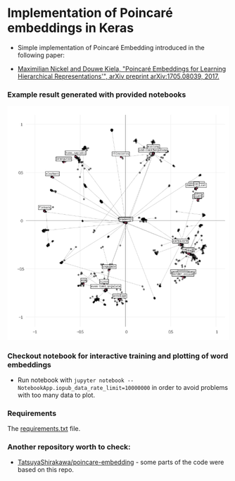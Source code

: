 # Implementation of Poincaré embeddings in Keras

* Simple implementation of Poincaré Embedding introduced in the following paper:

* [Maximilian Nickel and Douwe Kiela, "Poincaré Embeddings for Learning Hierarchical Representations'", arXiv preprint arXiv:1705.08039, 2017.](https://arxiv.org/abs/1705.08039)

### Example result generated with provided notebooks


<img src="img/example.png" width="512">



### Checkout notebook for interactive training and plotting of word embeddings

* Run notebook with `jupyter notebook --NotebookApp.iopub_data_rate_limit=10000000` in order to avoid problems with too many data to plot.

### Requirements 

The [requirements.txt](requirements.txt) file.

### Another repository worth to check:

* [TatsuyaShirakawa/poincare-embedding](https://github.com/TatsuyaShirakawa/poincare-embedding) - some parts of the code were based on this repo. 
